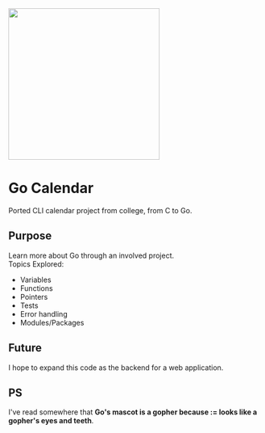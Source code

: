 <img src="https://ih1.redbubble.net/image.520470450.9907/flat,750x,075,f-pad,750x1000,f8f8f8.u1.jpg" width=300>

# Go Calendar
Ported CLI calendar project from college, from C to Go.

## Purpose
Learn more about Go through an involved project. \
Topics Explored:
- Variables
- Functions
- Pointers
- Tests
- Error handling
- Modules/Packages

## Future
I hope to expand this code as the backend for a web application. 

## PS
I've read somewhere that **Go's mascot is a gopher because := looks like a gopher's eyes and teeth**. 
